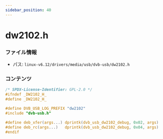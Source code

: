 ```yaml
---
sidebar_position: 40
---
```

# dw2102.h

### ファイル情報

- パス: `linux-v6.12/drivers/media/usb/dvb-usb/dw2102.h`

### コンテンツ

```h
/* SPDX-License-Identifier: GPL-2.0 */
#ifndef _DW2102_H_
#define _DW2102_H_

#define DVB_USB_LOG_PREFIX "dw2102"
#include "dvb-usb.h"

#define deb_xfer(args...) dprintk(dvb_usb_dw2102_debug, 0x02, args)
#define deb_rc(args...)   dprintk(dvb_usb_dw2102_debug, 0x04, args)
#endif

```
